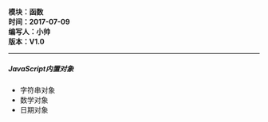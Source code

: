 <!DOCTYPE html>
<html xmlns="http://www.w3.org/1999/xhtml">
<head>
<meta http-equiv="Content-Type" content="text/html; charset=utf-8"/>
    <title>html5中使用CSS的方法</title>
</head>
<body>
    <div>
		<strong>
			模块：函数<br/>
			时间：2017-07-09<br/>
			编写人：小帅<br/>
			版本：V1.0						
		</strong>
	</div>	
    <hr/>	
	<div>
		<h5>JavaScript内置对象</h5>
		<ul>
			<li>字符串对象</li>
			<li>数学对象</li>
			<li>日期对象</li>
		</ul>
	</div>
	<div></div>
</body>
</html>